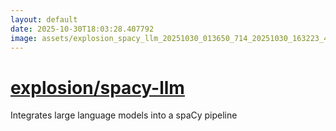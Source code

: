 ```yaml
---
layout: default
date: 2025-10-30T18:03:28.407792
image: assets/explosion_spacy_llm_20251030_013650_714_20251030_163223_40b67b--20251030T173247521--cropped.png
---
```


# [explosion/spacy-llm](https://github.com/explosion/spacy-llm/)

Integrates large language models into a spaCy pipeline
